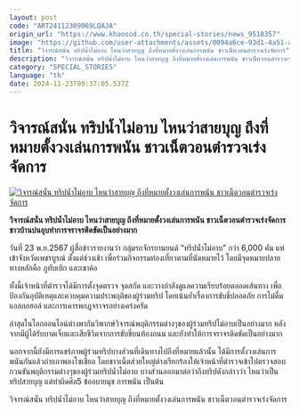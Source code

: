 ```yaml
---
layout: post
code: "ART24112309069LQAJA"
origin_url: "https://www.khaosod.co.th/special-stories/news_9518357"
image: "https://github.com/user-attachments/assets/0094a6ce-93d1-4a51-ab0d-f9047fd8d363"
title: "วิจารณ์สนั่น ทริปน้ำไม่อาบ ไหนว่าสายบุญ ถึงที่หมายตั้งวงเล่นการพนัน ชาวเน็ตวอนตำรวจเร่งจัดการ"
description: "วิจารณ์สนั่น ทริปน้ำไม่อาบ ไหนว่าสายบุญ ถึงที่หมายตั้งวงเล่นการพนัน ชาวเน็ตวอนตำรวจเร่งจัดการ ชาวบ้านบ่นอุบทำการจราจรติดขัดเป็นอย่างมาก "
category: "SPECIAL_STORIES"
language: "th"
date: 2024-11-23T09:37:05.537Z
---
```


# วิจารณ์สนั่น ทริปน้ำไม่อาบ ไหนว่าสายบุญ ถึงที่หมายตั้งวงเล่นการพนัน ชาวเน็ตวอนตำรวจเร่งจัดการ

[![วิจารณ์สนั่น ทริปน้ำไม่อาบ ไหนว่าสายบุญ ถึงที่หมายตั้งวงเล่นการพนัน ชาวเน็ตวอนตำรวจเร่งจัดการ](https://www.khaosod.co.th/wpapp/uploads/2024/11/hilow2.jpg "วิจารณ์สนั่น ทริปน้ำไม่อาบ ไหนว่าสายบุญ ถึงที่หมายตั้งวงเล่นการพนัน ชาวเน็ตวอนตำรวจเร่งจัดการ")](https://www.khaosod.co.th/wpapp/uploads/2024/11/hilow2.jpg)

**วิจารณ์สนั่น ทริปน้ำไม่อาบ ไหนว่าสายบุญ ถึงที่หมายตั้งวงเล่นการพนัน ชาวเน็ตวอนตำรวจเร่งจัดการ ชาวบ้านบ่นอุบทำการจราจรติดขัดเป็นอย่างมาก**

วันที่ 23 พ.ย.2567 ผู้สื่อข่าวรายงานว่า กลุ่มรถจักรยานยนต์ “ทริปน้ำไม่อาบ” กว่า 6,000 คัน แห่เข้าจังหวัดเพชรบูรณ์ ตั้งแต่ช่วงเช้า เพื่อร่วมกิจกรรมท่องเที่ยวตามที่นัดหมายไว้ โดยมีจุดหมายปลายทางหลักคือ ภูทับเบิก และเขาค้อ

ทั้งนี้เจ้าหน้าที่ตำรวจได้มีการตั้งจุดตรวจ จุดสกัด และวางกำลังดูแลความเรียบร้อยตลอดเส้นทาง เพื่อป้องกันอุบัติเหตุและควบคุมความประพฤติของผู้ร่วมทริป โดยเน้นย้ำเรื่องการขับขี่ปลอดภัย การไม่ดื่มแอลกอฮอล์ และการเคารพกฎจราจรอย่างเคร่งครัด

ล่าสุดในโลกออนไลน์ต่างพากันวิพากษ์วิจารณ์พฤติกรรมต่างๆของผู้ร่วมทริปไม่อาบเป็นอย่างมาก หลังจากมีผู้ได้รับบาดเจ็บและเสียชีวิตจากการขับขี่บนท้องถนน และยังทำให้การจราจรติดขัดเป็นอย่างมาก

นอกจากนี้ยังมีการแชร์ภาพผู้ร่วมทริปบางส่วนที่เดินทางไปถึงที่หมายแล้วนั้น ได้มีการตั้งวงเล่นการพนันกันแล้วถ่ายภาพลงโซเชียล โดยชาวเน็ตส่วยใหญ่ต่างเรียกร้องให้เจ้าหน้าที่ตำรวจเข้าไปตรวจสอบกวนขันพฤติกรรมต่างๆของผู้ร่วมทริปน้ำไม่อาบ บางส่วนออกมาต่อว่าถึงทริปดังกล่าวว่า ไหนว่าเป็นทริปสายบุญ แต่ทำผิดศีล5 ข้ออบายมุข การพนัน เป็นต้น

วิจารณ์สนั่น ทริปน้ำไม่อาบ ไหนว่าสายบุญ ถึงที่หมายตั้งวงเล่นการพนัน ชาวเน็ตวอนตำรวจเร่งจัดการ

